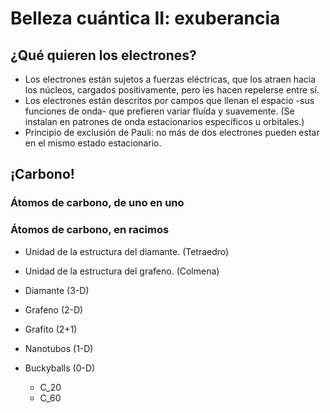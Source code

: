 # Belleza cuántica II: exuberancia

## ¿Qué quieren los electrones?
- Los electrones están sujetos a fuerzas eléctricas, que los atraen hacia los núcleos, cargados positivamente, pero les hacen repelerse entre sí.
- Los electrones están descritos por campos que llenan el espacio -sus funciones de onda- que prefieren variar fluída y suavemente.
(Se instalan en patrones de onda estacionarios específicos u orbitales.)
- Principio de exclusión de Pauli: no más de dos electrones pueden estar en el mismo estado estacionario.

## ¡Carbono!
### Átomos de carbono, de uno en uno

### Átomos de carbono, en racimos
- Unidad de la estructura del diamante. (Tetraedro)
- Unidad de la estructura del grafeno. (Colmena)

- Diamante (3-D)
- Grafeno (2-D)
- Grafito (2+1)
- Nanotubos (1-D)
- Buckyballs (0-D)
  - C_20
  - C_60
